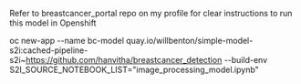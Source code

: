 Refer to breastcancer_portal repo on my profile for clear instructions to run this model in Openshift

oc new-app --name bc-model quay.io/willbenton/simple-model-s2i:cached-pipeline-s2i~https://github.com/hanvitha/breastcancer_detection --build-env S2I_SOURCE_NOTEBOOK_LIST="image_processing_model.ipynb" 
